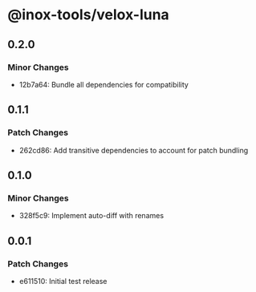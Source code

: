 # @inox-tools/velox-luna

## 0.2.0

### Minor Changes

- 12b7a64: Bundle all dependencies for compatibility

## 0.1.1

### Patch Changes

- 262cd86: Add transitive dependencies to account for patch bundling

## 0.1.0

### Minor Changes

- 328f5c9: Implement auto-diff with renames

## 0.0.1

### Patch Changes

- e611510: Initial test release
